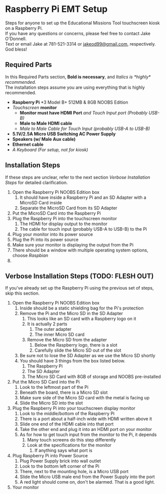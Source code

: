 # Raspberry Pi EMT Setup
Steps for anyone to set up the Educational Missions Tool touchscreen kiosk on a Raspberry Pi.  
If you have any questions or concerns, please feel free to contact Jake O'Donnell.  
Text or email Jake at 781-521-3314 or jakeod99@gmail.com, respectively.  
God bless!  

## Required Parts
In this Required Parts section, **Bold is necessary**, and *Italics is \*highly\* recommended*.  
The installation steps assume you are using everything that is highly recommended.  
	
* **Raspberry Pi** *3 Model B+ 512MB & 8GB NOOBS Edition
* *Touchscreen* **monitor**
	* **Monitor must have HDMI Port** *and Touch Input port (Probably USB-B)*
	* **Male to Male HDMI cable**
	* *Male to Male Cable for Touch Input (probably USB-A to USB-B)*
* **5.1V/2.5A Micro USB Switching AC Power Supply**
* **Speakers (w/ Male Aux cable)**
* **Ethernet cable**
* *A Keyboard (For setup, not for kiosk)*
	
## Installation Steps
If these steps are unclear, refer to the next section *Verbose Installation Steps* for detailed clarification.
1. Open the Raspberry Pi NOOBS Edition box
    1. It should have inside a Raspberry Pi and an SD Adapter with a MicroSD Card inside
    2. Separate the MicroSD Card from its SD Adapter
2. Put the MicroSD Card into the Raspberry Pi
3. Plug the Raspberry Pi into the touchscreen monitor
    1. The HDMI for display output to the monitor
    2. The cable for touch input (probably USB-A to USB-B) to the Pi
4. Plug your monitor into its power source 
5. Plug the Pi into its power source
6. Make sure your monitor is displaying the output from the Pi
7. There should be a window with multiple operating system options, choose *Raspbian*
8. 

## Verbose Installation Steps (TODO: FLESH OUT)  
If you've already set up the Raspberry Pi using the previous set of steps, skip this section.
1. Open the Raspberry Pi NOOBS Edition box
	1. Inside should be a static shielding bag for the Pi's protection
	2. Remove the Pi and the Micro SD in the SD Adapter
		1. This looks like an SD card with a Raspberry logo on it
		2. It is actually 2 parts
			1. The outer adapter
			2. The inner Micro SD card
		3. Remove the Micro SD from the adapter
			1. Below the Raspberry logo, there is a slot
			2. Carefully slide the Micro SD out of the slot
	3. Be sure not to lose the SD Adapter as we use the Micro SD shortly
	4. You should have 3 things from the box listed below.
		1. The Raspberry Pi
		2. The SD Adapter
		3. The Micro SD Card with 8GB of storage and NOOBS pre-installed	
2. Put the Micro SD Card into the Pi
	1. Look to the leftmost part of the Pi
	2. Beneath the board, there is a Micro SD slot
	3. Make sure side of the Micro SD card with the metal is facing up
	4. Slide the Micro SD into the slot
3. Plug the Raspberry Pi into your touchscreen display monitor
	1. Look to the middle/bottom of the Raspberry Pi
	2. There is a port about a half-inch wide with HDMI written above it
	3. Slide one end of the HDMI cable into that port
	4. Take the other end and plug it into an HDMI port on your monitor
	5. As for how to get touch input from the monitor to the Pi, it depends
		1. Many touch screens do this step differently
		2. Look at the specifications for the monitor
			1. If anything says what port is 
4. Plug Raspberry Pi into Power Source
	1. Plug Power Supply brick into wall outlet
	2. Look to the bottom left corner of the Pi
	3. There, next to the mounting hole, is a Micro USB port
	4. Slide the Micro USB male end from the Power Supply into the port
	5. A red light should come on, don't be alarmed. That is a good light.
5. Your monitor